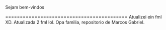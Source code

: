 Sejam bem-vindos

==========================================
Atualizei ein fml XD.
Atualizada 2 fml lol.
Opa familia, repositorio de Marcos Gabriel.
